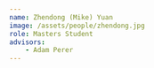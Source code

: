 ```yaml
---
name: Zhendong (Mike) Yuan
image: /assets/people/zhendong.jpg
role: Masters Student
advisors:
    - Adam Perer
---
```


